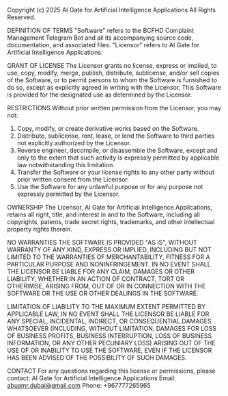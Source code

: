 Copyright (c) 2025 AI Gate for Artificial Intelligence Applications
All Rights Reserved.

DEFINITION OF TERMS
"Software" refers to the BCFHD Complaint Management Telegram Bot and all its accompanying source code, documentation, and associated files.
"Licensor" refers to AI Gate for Artificial Intelligence Applications.

GRANT OF LICENSE
The Licensor grants no license, express or implied, to use, copy, modify, merge, publish, distribute, sublicense, and/or sell copies of the Software, or to permit persons to whom the Software is furnished to do so, except as explicitly agreed in writing with the Licensor. This Software is provided for the designated use as determined by the Licensor.

RESTRICTIONS
Without prior written permission from the Licensor, you may not:
1.  Copy, modify, or create derivative works based on the Software.
2.  Distribute, sublicense, rent, lease, or lend the Software to third parties not explicitly authorized by the Licensor.
3.  Reverse engineer, decompile, or disassemble the Software, except and only to the extent that such activity is expressly permitted by applicable law notwithstanding this limitation.
4.  Transfer the Software or your license rights to any other party without prior written consent from the Licensor.
5.  Use the Software for any unlawful purpose or for any purpose not expressly permitted by the Licensor.

OWNERSHIP
The Licensor, AI Gate for Artificial Intelligence Applications, retains all right, title, and interest in and to the Software, including all copyrights, patents, trade secret rights, trademarks, and other intellectual property rights therein.

NO WARRANTIES
THE SOFTWARE IS PROVIDED "AS IS", WITHOUT WARRANTY OF ANY KIND, EXPRESS OR IMPLIED, INCLUDING BUT NOT LIMITED TO THE WARRANTIES OF MERCHANTABILITY, FITNESS FOR A PARTICULAR PURPOSE AND NONINFRINGEMENT. IN NO EVENT SHALL THE LICENSOR BE LIABLE FOR ANY CLAIM, DAMAGES OR OTHER LIABILITY, WHETHER IN AN ACTION OF CONTRACT, TORT OR OTHERWISE, ARISING FROM, OUT OF OR IN CONNECTION WITH THE SOFTWARE OR THE USE OR OTHER DEALINGS IN THE SOFTWARE.

LIMITATION OF LIABILITY
TO THE MAXIMUM EXTENT PERMITTED BY APPLICABLE LAW, IN NO EVENT SHALL THE LICENSOR BE LIABLE FOR ANY SPECIAL, INCIDENTAL, INDIRECT, OR CONSEQUENTIAL DAMAGES WHATSOEVER (INCLUDING, WITHOUT LIMITATION, DAMAGES FOR LOSS OF BUSINESS PROFITS, BUSINESS INTERRUPTION, LOSS OF BUSINESS INFORMATION, OR ANY OTHER PECUNIARY LOSS) ARISING OUT OF THE USE OF OR INABILITY TO USE THE SOFTWARE, EVEN IF THE LICENSOR HAS BEEN ADVISED OF THE POSSIBILITY OF SUCH DAMAGES.

CONTACT
For any questions regarding this license or permissions, please contact:
AI Gate for Artificial Intelligence Applications
Email: abuamr.dubai@gmail.com
Phone: +967777265965